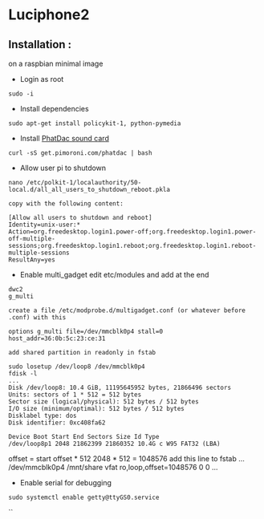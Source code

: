 # Luciphone2

## Installation :

on a raspbian minimal image

- Login as root
```
sudo -i
```
- Install dependencies
```
sudo apt-get install policykit-1, python-pymedia
```
- Install [PhatDac sound card](https://learn.pimoroni.com/tutorial/phat/raspberry-pi-phat-dac-install)
```
curl -sS get.pimoroni.com/phatdac | bash
```
  
- Allow user pi to shutdown
```
nano /etc/polkit-1/localauthority/50-local.d/all_all_users_to_shutdown_reboot.pkla 
```  
    copy with the following content:

```
[Allow all users to shutdown and reboot]
Identity=unix-user:*
Action=org.freedesktop.login1.power-off;org.freedesktop.login1.power-off-multiple-sessions;org.freedesktop.login1.reboot;org.freedesktop.login1.reboot-multiple-sessions
ResultAny=yes
```
- Enable multi_gadget
    edit etc/modules and add at the end
```
dwc2
g_multi
```
    create a file /etc/modprobe.d/multigadget.conf (or whatever before .conf) with this
```
options g_multi file=/dev/mmcblk0p4 stall=0 host_addr=36:0b:5c:23:ce:31
```
    add shared partition in readonly in fstab
```
sudo losetup /dev/loop8 /dev/mmcblk0p4
fdisk -l
...
Disk /dev/loop8: 10.4 GiB, 11195645952 bytes, 21866496 sectors
Units: sectors of 1 * 512 = 512 bytes
Sector size (logical/physical): 512 bytes / 512 bytes
I/O size (minimum/optimal): 512 bytes / 512 bytes
Disklabel type: dos
Disk identifier: 0xc408fa62

Device Boot Start End Sectors Size Id Type
/dev/loop8p1 2048 21862399 21860352 10.4G c W95 FAT32 (LBA)
```

offset = start offset * 512 
2048 * 512 = 1048576
add this line to fstab
...
/dev/mmcblk0p4  /mnt/share      vfat    ro,loop,offset=1048576   0       0
...

- Enable serial for debugging
```
sudo systemctl enable getty@ttyGS0.service
````
``
